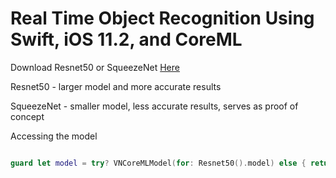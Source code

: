 # Real Time Object Recognition Using Swift, iOS 11.2, and CoreML


Download Resnet50 or SqueezeNet [Here](https://developer.apple.com/machine-learning/)

Resnet50 - larger model and more accurate results

SqueezeNet - smaller model, less accurate results, serves as proof of concept

Accessing the model

```Swift

guard let model = try? VNCoreMLModel(for: Resnet50().model) else { return }

```
